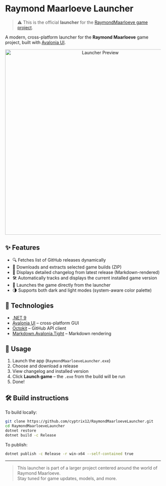 ﻿

# Raymond Maarloeve Launcher

> ⚠ This is the official **launcher** for the [RaymondMaarloeve game project](https://github.com/Gitmanik/RaymondMaarloeve).

A modern, cross-platform launcher for the **Raymond Maarloeve** game project, built with [Avalonia UI](https://avaloniaui.net/).

<p align="center">
  <img src="https://github.com/cyptrix12/RaymondMaarloeveLauncher/blob/master/Preview.png" alt="Launcher Preview" width="600"/>
</p>

## ✨ Features

- 🔍 Fetches list of GitHub releases dynamically
- 🧠 Downloads and extracts selected game builds (ZIP)
- 💬 Displays detailed changelog from latest release (Markdown-rendered)
- 🛠 Automatically tracks and displays the current installed game version
- 🚀 Launches the game directly from the launcher
- 🌗 Supports both dark and light modes (system-aware color palette)

## 🧩 Technologies

- [.NET 9](https://dotnet.microsoft.com/)
- [Avalonia UI](https://avaloniaui.net/) – cross-platform GUI
- [Octokit](https://github.com/octokit/octokit.net) – GitHub API client
- [Markdown.Avalonia.Tight](https://github.com/whistyun/Markdown.Avalonia) – Markdown rendering


## 🚀 Usage

1. Launch the app (`RaymondMaarloeveLauncher.exe`)
2. Choose and download a release
3. View changelog and installed version
4. Click **Launch game** – the `.exe` from the build will be run
5. Done!

## 🛠 Build instructions

To build locally:

```bash
git clone https://github.com/cyptrix12/RaymondMaarloeveLauncher.git
cd RaymondMaarloeveLauncher
dotnet restore
dotnet build -c Release
```

To publish:

```bash
dotnet publish -c Release -r win-x64 --self-contained true
```

---

> This launcher is part of a larger project centered around the world of Raymond Maarloeve.  
> Stay tuned for game updates, models, and more.
